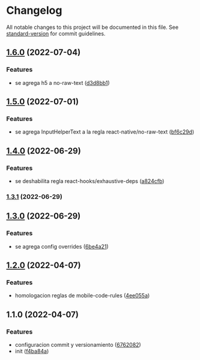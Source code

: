 # Changelog

All notable changes to this project will be documented in this file. See [standard-version](https://github.com/conventional-changelog/standard-version) for commit guidelines.

## [1.6.0](http://bitbucket.bch.bancodechile.cl:7990/projects/INVA/repos/eslint-config-bch/compare/commits?targetBranch=refs%2Ftags%2Fv1.5.0&sourceBranch=refs%2Ftags%2Fv1.6.0&targetRepoId=5999) (2022-07-04)


### Features

* se agrega h5 a no-raw-text ([d3d8bb1](http://bitbucket.bch.bancodechile.cl:7990/projects/INVA/repos/eslint-config-bch/commits/d3d8bb1972cd20cd4fcc48fffea7b9763b4c8ae0))

## [1.5.0](http://bitbucket.bch.bancodechile.cl:7990/projects/INVA/repos/eslint-config-bch/compare/commits?targetBranch=refs%2Ftags%2Fv1.4.0&sourceBranch=refs%2Ftags%2Fv1.5.0&targetRepoId=5999) (2022-07-01)


### Features

* se agrega InputHelperText a la regla react-native/no-raw-text ([bf6c29d](http://bitbucket.bch.bancodechile.cl:7990/projects/INVA/repos/eslint-config-bch/commits/bf6c29d9ef13dcf84c81e1df02b3b9b0fbce241d))

## [1.4.0](http://bitbucket.bch.bancodechile.cl:7990/projects/INVA/repos/eslint-config-bch/compare/commits?targetBranch=refs%2Ftags%2Fv1.3.1&sourceBranch=refs%2Ftags%2Fv1.4.0&targetRepoId=5999) (2022-06-29)


### Features

* se deshabilita regla react-hooks/exhaustive-deps ([a824cfb](http://bitbucket.bch.bancodechile.cl:7990/projects/INVA/repos/eslint-config-bch/commits/a824cfb710981e600581bef6520a9e42a4e7230e))

### [1.3.1](http://bitbucket.bch.bancodechile.cl:7990/projects/INVA/repos/eslint-config-bch/compare/commits?targetBranch=refs%2Ftags%2Fv1.3.0&sourceBranch=refs%2Ftags%2Fv1.3.1&targetRepoId=5999) (2022-06-29)

## [1.3.0](http://bitbucket.bch.bancodechile.cl:7990/projects/INVA/repos/eslint-config-bch/compare/commits?targetBranch=refs%2Ftags%2Fv1.2.0&sourceBranch=refs%2Ftags%2Fv1.3.0&targetRepoId=5999) (2022-06-29)


### Features

* se agrega config overrides ([6be4a21](http://bitbucket.bch.bancodechile.cl:7990/projects/INVA/repos/eslint-config-bch/commits/6be4a21da0a2a8c58993ee75cdbb1a06fe6b25c5))

## [1.2.0](http://bitbucket.bch.bancodechile.cl:7990/projects/INVA/repos/eslint-config-bch/compare/commits?targetBranch=refs%2Ftags%2Fv1.1.0&sourceBranch=refs%2Ftags%2Fv1.2.0&targetRepoId=5999) (2022-04-07)


### Features

* homologacion reglas de mobile-code-rules ([4ee055a](http://bitbucket.bch.bancodechile.cl:7990/projects/INVA/repos/eslint-config-bch/commits/4ee055a9973ab519b4c901f01de67f2c465152eb))

## 1.1.0 (2022-04-07)


### Features

* configuracion commit y versionamiento ([6762082](http://bitbucket.bch.bancodechile.cl:7990/projects/INVA/repos/eslint-config-bch/commits/6762082ba5d1385cfa33afec640c61d1bf24ea16))
* init ([f4ba84a](http://bitbucket.bch.bancodechile.cl:7990/projects/INVA/repos/eslint-config-bch/commits/f4ba84a126fe58dd162cbfe57cbe3f6aa2967f0e))
